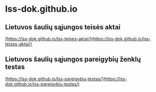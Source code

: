 # lss-dok.github.io

## Lietuvos šaulių sąjungos teisės aktai

[https://lss-dok.github.io/lss-teises-aktai/](https://lss-dok.github.io/lss-teises-aktai/)

## Lietuvos šaulių sąjungos pareigybių ženklų testas

[https://lss-dok.github.io/lss-pareigybiu-testas/](https://lss-dok.github.io/lss-pareigybiu-testas/)
